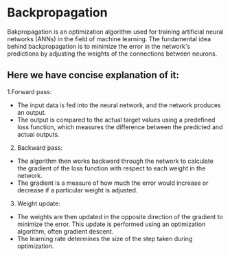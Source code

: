 # Backpropagation 
Bakpropagation is an optimization algorithm used for training artificial neural networks (ANNs) in the field of machine learning. The fundamental idea behind backpropagation is to minimize the error in the network's predictions by adjusting the weights of the connections between neurons.

## Here we have concise explanation of it:
1.Forward pass:
 * The input data is fed into the neural network, and the network produces an output.
 * The output is compared to the actual target values using a predefined loss function, which measures the difference between the predicted and actual outputs.
2. Backward pass:
 * The algorithm then works backward through the network to calculate the gradient of the loss function with respect to each weight in the network.
 * The gradient is a measure of how much the error would increase or decrease if a particular weight is adjusted.
3. Weight update:
 * The weights are then updated in the opposite direction of the gradient to minimize the error. This update is performed using an optimization algorithm, often gradient descent.
 * The learning rate determines the size of the step taken during optimization.
